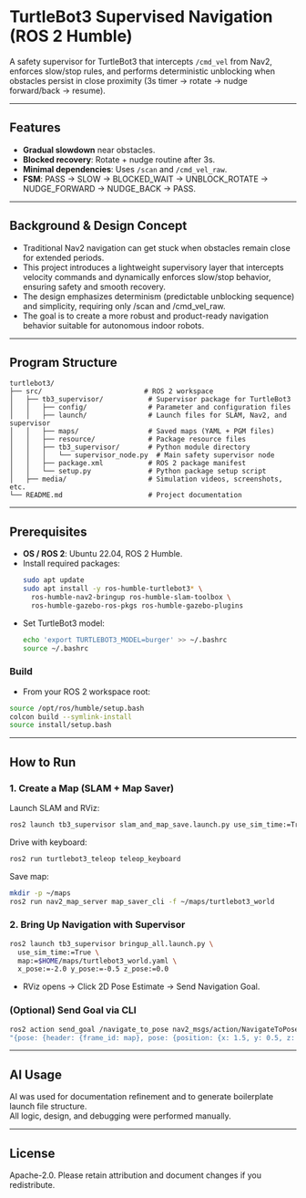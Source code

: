 # TurtleBot3 Supervised Navigation (ROS 2 Humble)

A safety supervisor for TurtleBot3 that intercepts `/cmd_vel` from Nav2, enforces slow/stop rules, and performs deterministic unblocking when obstacles persist in close proximity (3s timer → rotate → nudge forward/back → resume).

---

## Features
- **Gradual slowdown** near obstacles.
- **Blocked recovery**: Rotate + nudge routine after 3s.
- **Minimal dependencies**: Uses `/scan` and `/cmd_vel_raw`.
- **FSM**: PASS → SLOW → BLOCKED_WAIT → UNBLOCK_ROTATE → NUDGE_FORWARD → NUDGE_BACK → PASS.

---

## Background & Design Concept
- Traditional Nav2 navigation can get stuck when obstacles remain close for extended periods.
- This project introduces a lightweight supervisory layer that intercepts velocity commands and dynamically enforces slow/stop behavior, ensuring safety and smooth recovery.
- The design emphasizes determinism (predictable unblocking sequence) and simplicity, requiring only /scan and /cmd_vel_raw.
- The goal is to create a more robust and product-ready navigation behavior suitable for autonomous indoor robots.

---

## Program Structure

```
turtlebot3/
├── src/                         # ROS 2 workspace
│   ├── tb3_supervisor/           # Supervisor package for TurtleBot3
│   │   ├── config/               # Parameter and configuration files
│   │   ├── launch/               # Launch files for SLAM, Nav2, and supervisor
│   │   ├── maps/                 # Saved maps (YAML + PGM files)
│   │   ├── resource/             # Package resource files
│   │   ├── tb3_supervisor/       # Python module directory
│   │   │   └── supervisor_node.py  # Main safety supervisor node
│   │   ├── package.xml           # ROS 2 package manifest
│   │   └── setup.py              # Python package setup script
│   ├── media/                    # Simulation videos, screenshots, etc.
└── README.md                     # Project documentation
```


---

## Prerequisites
- **OS / ROS 2**: Ubuntu 22.04, ROS 2 Humble.
- Install required packages:
  ```bash
  sudo apt update
  sudo apt install -y ros-humble-turtlebot3* \
    ros-humble-nav2-bringup ros-humble-slam-toolbox \
    ros-humble-gazebo-ros-pkgs ros-humble-gazebo-plugins
   ```
- Set TurtleBot3 model:
   ```bash
   echo 'export TURTLEBOT3_MODEL=burger' >> ~/.bashrc
   source ~/.bashrc
   ```
### Build
- From your ROS 2 workspace root:
```bash
source /opt/ros/humble/setup.bash
colcon build --symlink-install
source install/setup.bash
```

---

## How to Run

### 1. Create a Map (SLAM + Map Saver)
Launch SLAM and RViz:
```bash
ros2 launch tb3_supervisor slam_and_map_save.launch.py use_sim_time:=True
```
Drive with keyboard:
```bash
ros2 run turtlebot3_teleop teleop_keyboard
```
Save map:
```bash
mkdir -p ~/maps
ros2 run nav2_map_server map_saver_cli -f ~/maps/turtlebot3_world
```

### 2. Bring Up Navigation with Supervisor
```bash
ros2 launch tb3_supervisor bringup_all.launch.py \
  use_sim_time:=True \
  map:=$HOME/maps/turtlebot3_world.yaml \
  x_pose:=-2.0 y_pose:=-0.5 z_pose:=0.0
```
- RViz opens → Click 2D Pose Estimate → Send Navigation Goal.

### (Optional) Send Goal via CLI
```bash
ros2 action send_goal /navigate_to_pose nav2_msgs/action/NavigateToPose \
"{pose: {header: {frame_id: map}, pose: {position: {x: 1.5, y: 0.5, z: 0.0}, orientation: {z: 0.0, w: 1.0}}}}"
```
 
 ---

## AI Usage
AI was used for documentation refinement and to generate boilerplate launch file structure.  
All logic, design, and debugging were performed manually.

---

 ## License
Apache-2.0. Please retain attribution and document changes if you redistribute.
